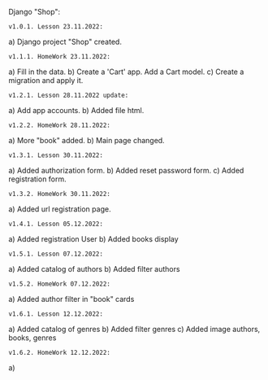 Django "Shop":

    v1.0.1. Lesson 23.11.2022:
a) Django project "Shop" created.

    v1.1.1. HomeWork 23.11.2022:
a) Fill in the data.
b) Create a 'Cart' app. Add a Cart model.
c) Create a migration and apply it.

    v1.2.1. Lesson 28.11.2022 update:
a) Add app accounts.
b) Added file html.

    v1.2.2. HomeWork 28.11.2022:
a) More "book" added.
b) Main page changed.

    v1.3.1. Lesson 30.11.2022:
a) Added authorization form.
b) Added reset password form.
с) Added registration form.

    v1.3.2. HomeWork 30.11.2022:
a) Added url registration page.

    v1.4.1. Lesson 05.12.2022:
a) Added registration User
b) Added books display

    v1.5.1. Lesson 07.12.2022:
a) Added catalog of authors
b) Added filter authors

    v1.5.2. HomeWork 07.12.2022:
a) Added author filter in "book" cards

    v1.6.1. Lesson 12.12.2022:
a) Added catalog of genres
b) Added filter genres
с) Added image authors, books, genres

    v1.6.2. HomeWork 12.12.2022:
a) 

